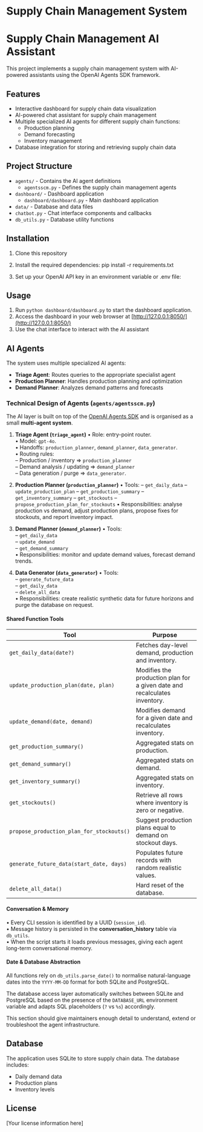# Supply Chain Management System

# Supply Chain Management AI Assistant

This project implements a supply chain management system with AI-powered assistants using the OpenAI Agents SDK framework.

## Features

- Interactive dashboard for supply chain data visualization
- AI-powered chat assistant for supply chain management
- Multiple specialized AI agents for different supply chain functions:
  - Production planning
  - Demand forecasting
  - Inventory management
- Database integration for storing and retrieving supply chain data

## Project Structure

- `agents/` - Contains the AI agent definitions
  - `agentsscm.py` - Defines the supply chain management agents
- `dashboard/` - Dashboard application
  - `dashboard/dashboard.py` - Main dashboard application
- `data/` - Database and data files
- `chatbot.py` - Chat interface components and callbacks
- `db_utils.py` - Database utility functions


## Installation

1. Clone this repository
2. Install the required dependencies:
   pip install -r requirements.txt

3. Set up your OpenAI API key in an environment variable or .env file:


## Usage

1. Run `python dashboard/dashboard.py` to start the dashboard application.
2. Access the dashboard in your web browser at [http://127.0.0.1:8050/](http://127.0.0.1:8050/)
3. Use the chat interface to interact with the AI assistant

## AI Agents

The system uses multiple specialized AI agents:

- **Triage Agent**: Routes queries to the appropriate specialist agent
- **Production Planner**: Handles production planning and optimization
- **Demand Planner**: Analyzes demand patterns and forecasts

### Technical Design of Agents (`agents/agentsscm.py`)

The AI layer is built on top of the [OpenAI Agents SDK](https://openai.github.io/openai-agents-python/agents/) and is organised as a small **multi-agent system**.

1. **Triage Agent (`triage_agent`)**
   • Role: entry-point router.  
   • Model: `gpt-4o`.  
   • Handoffs: `production_planner`, `demand_planner`, `data_generator`.  
   • Routing rules:  
     – Production / inventory ⇒ `production_planner`  
     – Demand analysis / updating ⇒ `demand_planner`  
     – Data generation / purge ⇒ `data_generator`.

2. **Production Planner (`production_planner`)**
   • Tools:
      – `get_daily_data`
      – `update_production_plan`
      – `get_production_summary`
      – `get_inventory_summary`
      – `get_stockouts`
      – `propose_production_plan_for_stockouts`
   • Responsibilities: analyse production vs demand, adjust production plans, propose fixes for stockouts, and report inventory impact.

3. **Demand Planner (`demand_planner`)**
   • Tools:  
     – `get_daily_data`  
     – `update_demand`  
     – `get_demand_summary`  
   • Responsibilities: monitor and update demand values, forecast demand trends.

4. **Data Generator (`data_generator`)**
   • Tools:  
     – `generate_future_data`  
     – `get_daily_data`  
     – `delete_all_data`  
   • Responsibilities: create realistic synthetic data for future horizons and purge the database on request.

#### Shared Function Tools

| Tool | Purpose |
|------|---------|
| `get_daily_data(date?)` | Fetches day-level demand, production and inventory. |
| `update_production_plan(date, plan)` | Modifies the production plan for a given date and recalculates inventory. |
| `update_demand(date, demand)` | Modifies demand for a given date and recalculates inventory. |
| `get_production_summary()` | Aggregated stats on production. |
| `get_demand_summary()` | Aggregated stats on demand. |
| `get_inventory_summary()` | Aggregated stats on inventory. |
| `get_stockouts()` | Retrieve all rows where inventory is zero or negative. |
| `propose_production_plan_for_stockouts()` | Suggest production plans equal to demand on stockout days. |
| `generate_future_data(start_date, days)` | Populates future records with random realistic values. |
| `delete_all_data()` | Hard reset of the database. |

#### Conversation & Memory

• Every CLI session is identified by a UUID (`session_id`).  
• Message history is persisted in the **conversation_history** table via `db_utils`.  
• When the script starts it loads previous messages, giving each agent long-term conversational memory.

#### Date & Database Abstraction

All functions rely on `db_utils.parse_date()` to normalise natural-language dates
into the `YYYY-MM-DD` format for both SQLite and PostgreSQL.

The database access layer automatically switches between SQLite and PostgreSQL based on the presence of the `DATABASE_URL` environment variable and adapts SQL placeholders (`?` vs `%s`) accordingly.

This section should give maintainers enough detail to understand, extend or troubleshoot the agent infrastructure.

## Database

The application uses SQLite to store supply chain data. The database includes:
- Daily demand data
- Production plans
- Inventory levels

## License

[Your license information here]